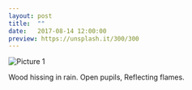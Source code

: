 ```yaml
---
layout: post
title:  ""
date:   2017-08-14 12:00:00
preview: https://unsplash.it/300/300
---
```


![Picture 1](https://unsplash.it/800/600)

Wood hissing in rain. 
Open pupils, 
Reflecting flames.


